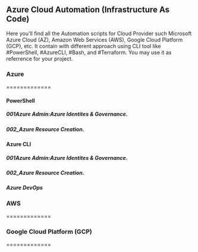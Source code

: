 ## Azure Cloud Automation (Infrastructure As Code)
Here you'll find all the Automation scripts for Cloud Provider such Microsoft Azure Cloud (AZ), Amazon Web Services (AWS), Google Cloud Platform (GCP), etc. It contain with different approach using CLI tool like #PowerShell, #AzureCLI, #Bash, and #Terraform. You may use it as referrence for your project.

### Azure
=============
#### PowerShell
##### 001Azure Admin:Azure Identites & Governance. 
##### 002_Azure Resource Creation. 

#### Azure CLI
##### 001Azure Admin:Azure Identites & Governance. 
##### 002_Azure Resource Creation.
##### Azure DevOps

### AWS
=============

### Google Cloud Platform (GCP)
=============
